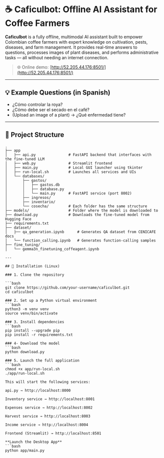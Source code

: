 # ☕ Caficulbot: Offline AI Assistant for Coffee Farmers

**Caficulbot** is a fully offline, multimodal AI assistant built to empower Colombian coffee farmers with expert knowledge on cultivation, pests, diseases, and farm management. It provides real-time answers to questions, processes images of plant diseases, and performs administrative tasks — all without needing an internet connection.

> 🌐 Online demo: [http://52.205.44.176:8501/](http://52.205.44.176:8501/)

---

## 💡 Example Questions (in Spanish)

- ¿Cómo controlar la roya?
- ¿Cómo debe ser el secado en el café?
- (Upload an image of a plant) → ¿Qué enfermedad tiene?

---

## 📁 Project Structure

```plaintext
.
├── app
│   ├── api.py               # FastAPI backend that interfaces with the fine-tuned LLM
│   ├── web.py               # Streamlit frontend
│   ├── main.py              # Local GUI launcher using tkinter
│   ├── run-local.sh         # Launches all services and UIs
│   └── databases/
│       ├── gastos/
│       │   ├── gastos.db
│       │   ├── database.py
│       │   └── main.py      # FastAPI service (port 8002)
│       ├── ingresos/
│       ├── inventario/
│       └── cosecha/         # Each folder has the same structure
├── models/                  # Folder where the model is downloaded to
├── download.py              # Downloads the fine-tuned model from Hugging Face
├── requirements.txt
├── dataset/
│   ├── qa_generation.ipynb      # Generates QA dataset from CENICAFE docs
│   └── function_calling.ipynb   # Generates function-calling samples
├── fine_tuning/
│   └── gemma3n_finetuning_coffeagent.ipynb

---

## 🔧 Installation (Linux)

### 1. Clone the repository

```bash
git clone https://github.com/your-username/caficulbot.git
cd caficulbot

### 2. Set up a Python virtual environment
```bash
python3 -m venv venv
source venv/bin/activate

### 3. Install dependencies
```bash
pip install --upgrade pip
pip install -r requirements.txt

### 4- Download the model
```bash
python download.py

### 5. Launch the full application
```bash
chmod +x app/run-local.sh
./app/run-local.sh

This will start the following services:

api.py → http://localhost:8000

Inventory service → http://localhost:8001

Expenses service → http://localhost:8002

Harvest service → http://localhost:8003

Income service → http://localhost:8004

Frontend (Streamlit) → http://localhost:8501

**Launch the Desktop App**
```bash
python app/main.py
